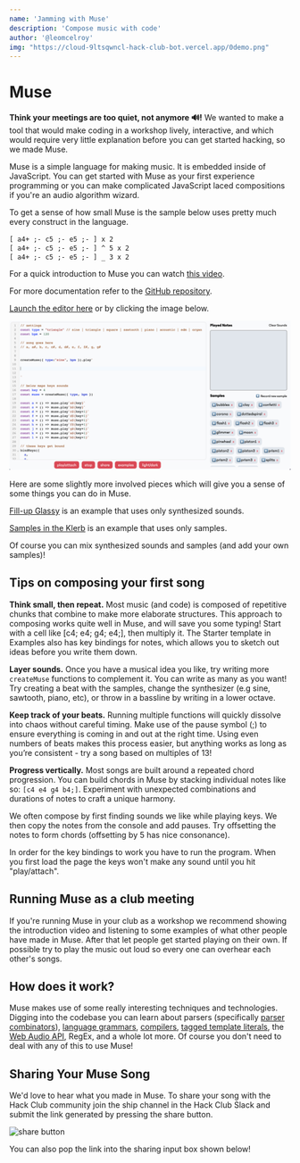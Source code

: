 ```yaml
---
name: 'Jamming with Muse'
description: 'Compose music with code'
author: '@leomcelroy'
img: "https://cloud-9ltsqwncl-hack-club-bot.vercel.app/0demo.png"
---
```


# Muse

**Think your meetings are too quiet, not anymore 🔊!** We wanted to make a tool that would make coding in a workshop lively, interactive, and which would require very little explanation before you can get started hacking, so we made Muse.

Muse is a simple language for making music. It is embedded inside of JavaScript. You can get started with Muse as your first experience programming or you can make complicated JavaScript laced compositions if you're an audio algorithm wizard.

To get a sense of how small Muse is the sample below uses pretty much every construct in the language.

```
[ a4+ ;- c5 ;- e5 ;- ] x 2
[ a4+ ;- c5 ;- e5 ;- ] ^ 5 x 2
[ a4+ ;- c5 ;- e5 ;- ] _ 3 x 2
```

For a quick introduction to Muse you can watch [this video](https://youtu.be/hAcQ2x1PTYM).

For more documentation refer to the [GitHub repository](https://github.com/hackclub/muse).

[Launch the editor here](https://muse.hackclub.dev/) or by clicking the image below.

[![muse editor](./img/demo.png)](https://muse.hackclub.dev/)

Here are some slightly more involved pieces which will give you a sense of some things you can do in Muse. 

[Fill-up Glassy](https://hackclub.github.io/muse/?file=recYJJltQstKbefwZ) is an example that uses only synthesized sounds.

[Samples in the Klerb](https://hackclub.github.io/muse/?file=recwU2R3A0KfL11Ka) is an example that uses only samples.


Of course you can mix synthesized sounds and samples (and add your own samples)!

## Tips on composing your first song

**Think small, then repeat.** Most music (and code) is composed of repetitive chunks that combine to make more elaborate structures. This approach to composing works quite well in Muse, and will save you some typing! Start with a cell like [c4; e4; g4; e4;], then multiply it. The Starter template in Examples also has key bindings for notes, which allows you to sketch out ideas before you write them down. 

**Layer sounds.** Once you have a musical idea you like, try writing more `createMuse` functions to complement it. You can write as many as you want! Try creating a beat with the samples, change the synthesizer (e.g sine, sawtooth, piano, etc), or throw in a bassline by writing in a lower octave.

**Keep track of your beats.** Running multiple functions will quickly dissolve into chaos without careful timing. Make use of the pause symbol (;) to ensure everything is coming in and out at the right time. Using even numbers of beats makes this process easier, but anything works as long as you’re consistent - try a song based on multiples of 13! 

**Progress vertically.** Most songs are built around a repeated chord progression. You can build chords in Muse by stacking individual notes like so: `[c4 e4 g4 b4;]`. Experiment with unexpected combinations and durations of notes to craft a unique harmony. 

We often compose by first finding sounds we like while playing keys. We then copy the notes from the console and add pauses. Try offsetting the notes to form chords (offsetting by 5 has nice consonance).

In order for the key bindings to work you have to run the program. When you first load the page the keys won't make any sound until you hit "play/attach".

## Running Muse as a club meeting

If you're running Muse in your club as a workshop we recommend showing the introduction video and listening to some examples of what other people have made in Muse. After that let people get started playing on their own. If possible try to play the music out loud so every one can overhear each other's songs.

## How does it work?

Muse makes use of some really interesting techniques and technologies. Digging into the codebase you can learn about parsers (specifically [parser combinators](https://fsharpforfunandprofit.com/posts/understanding-parser-combinators/)), [language grammars](https://en.wikipedia.org/wiki/Backus%E2%80%93Naur_form), [compilers](https://en.wikipedia.org/wiki/Compilers:_Principles,_Techniques,_and_Tools), [tagged template literals](https://patelhemil.medium.com/magic-of-tagged-templates-literals-in-javascript-e0e2379b1ffc), the [Web Audio API](https://developer.mozilla.org/en-US/docs/Web/API/Web_Audio_API), RegEx, and a whole lot more. Of course you don't need to deal with any of this to use Muse!

## Sharing Your Muse Song

We'd love to hear what you made in Muse. To share your song with the Hack Club community join the ship channel in the Hack Club Slack and submit the link generated by pressing the share button.

![share button](https://cloud-9ltsqwncl-hack-club-bot.vercel.app/1share.png)

You can also pop the link into the sharing input box shown below!
